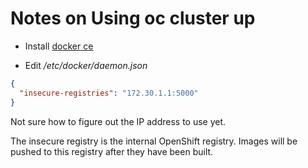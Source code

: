 # Notes on Using oc cluster up

- Install [docker ce](https://docs.docker.com/install/)

- Edit */etc/docker/daemon.json*

```json
{
  "insecure-registries": "172.30.1.1:5000"
}
```

Not sure how to figure out the IP address to use yet.

The insecure registry is the internal OpenShift registry. Images will be pushed to this registry after they have been built.